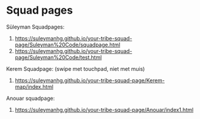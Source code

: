 
# Squad pages
Süleyman Squadpages:
1. https://suleymanhg.github.io/your-tribe-squad-page/Suleyman%20Code/squadpage.html
2. https://suleymanhg.github.io/your-tribe-squad-page/Suleyman%20Code/test.html

Kerem Squadpage: (swipe met touchpad, niet met muis)
1. https://suleymanhg.github.io/your-tribe-squad-page/Kerem-map/index.html

Anouar squadpage:
1. https://suleymanhg.github.io/your-tribe-squad-page/Anouar/index1.html
